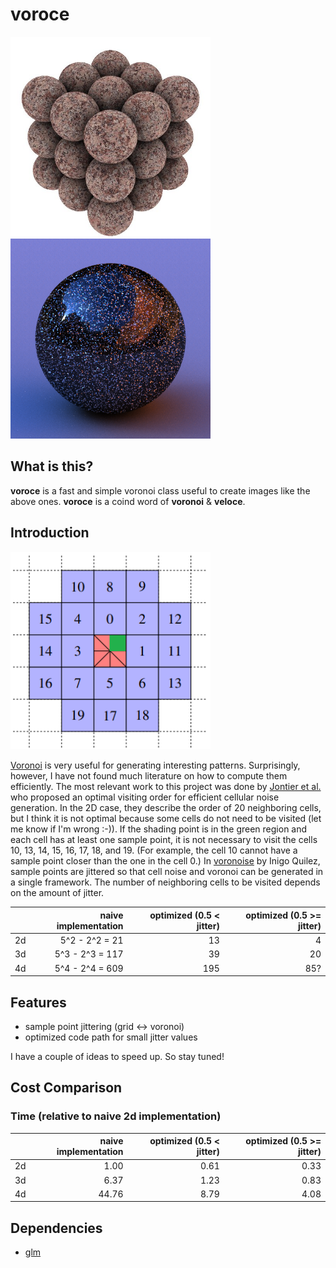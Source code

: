 # voroce
<img src="img/stone.jpg" alt="stone" title="stone" width="320"><img src="img/flake.png" alt="flake" title="flake" width="320">

## What is this?

**voroce** is a fast and simple voronoi class useful to create images like the above ones.
**voroce** is a coind word of **voronoi** & **veloce**.

## Introduction

<img src="img/figure3.png" alt="order" title="order" width="320">

[Voronoi](http://www.rhythmiccanvas.com/research/papers/worley.pdf) is very useful for generating interesting patterns. Surprisingly, however, I have not found much literature on how to compute them efficiently. The most relevant work to this project was done by [Jontier et al.](http://jcgt.org/published/0008/01/02/paper.pdf) who proposed an optimal visiting order for efficient cellular noise generation. In the 2D case, they describe the order of 20 neighboring cells, but I think it is not optimal because some cells do not need to be visited (let me know if I'm wrong :-)). If the shading point is in the green region and each cell has at least one sample point, it is not necessary to visit the cells 10, 13, 14, 15, 16, 17, 18, and 19. (For example, the cell 10 cannot have a sample point closer than the one in the cell 0.) In [voronoise](https://iquilezles.org/www/articles/voronoise/voronoise.htm) by Inigo Quilez, sample points are jittered so that cell noise and voronoi can be generated in a single framework. The number of neighboring cells to be visited depends on the amount of jitter.

|      |  naive implementation | optimized (0.5 < jitter) | optimized (0.5 >= jitter) |
| ---- | --------------------: | -----------------------: | ------------------------: |
|  2d  |       5^2 - 2^2 =  21 |                       13 |                         4 |
|  3d  |       5^3 - 2^3 = 117 |                       39 |                        20 |
|  4d  |       5^4 - 2^4 = 609 |                      195 |                       85? |

## Features

* sample point jittering (grid <-> voronoi)
* optimized code path for small jitter values

I have a couple of ideas to speed up. So stay tuned!

## Cost Comparison

### Time (relative to naive 2d implementation)

|      |  naive implementation | optimized (0.5 < jitter) | optimized (0.5 >= jitter) |
| ---- | --------------------: | -----------------------: | ------------------------: |
|  2d  |                  1.00 |                     0.61 |                      0.33 |
|  3d  |                  6.37 |                     1.23 |                      0.83 |
|  4d  |                 44.76 |                     8.79 |                      4.08 |

## Dependencies
* [glm](https://github.com/g-truc/glm)

